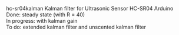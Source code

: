 hc-sr04kalman
Kalman filter for Ultrasonic Sensor HC-SR04 Arduino  
Done: steady state (with R = 40)  
In progress: with kalman gain  
To do: extended kalman filter and unscented kalman filter
